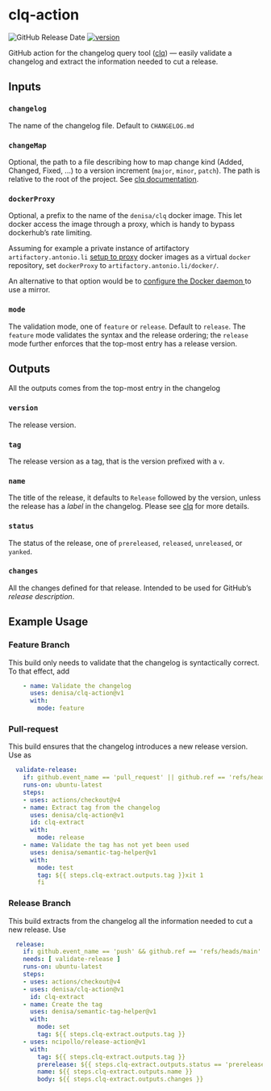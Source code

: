 # clq-action
![GitHub Release Date](https://img.shields.io/github/release-date/denisa/clq-action?color=blue)
[![version](https://img.shields.io/github/v/release/denisa/clq-action?include_prereleases&sort=semver)](https://github.com/denisa/clq-action/releases)

GitHub action for the changelog query tool ([clq](https://github.com/denisa/clq))
— easily validate a changelog and extract the information needed to cut a release.



## Inputs

### `changelog`
The name of the changelog file. Default to `CHANGELOG.md`

### `changeMap`
Optional, the path to a file describing how to map change kind (Added, Changed, Fixed, ...)
to a version increment (`major`, `minor`, `patch`). The path is relative to the root of the
project.
See [clq documentation](https://github.com/denisa/clq#validation).

### `dockerProxy`
Optional, a prefix to the name of the `denisa/clq` docker image. This let docker access the
image through a proxy, which is handy to bypass dockerhub’s rate limiting.

Assuming for example a private instance of artifactory `artifactory.antonio.li`
[setup to proxy](https://jfrog.com/knowledge-base/how-to-configure-a-remote-repository-in-artifactory-to-proxy-a-private-docker-registry-in-docker-hub/)
docker images as a virtual `docker` repository, set `dockerProxy` to `artifactory.antonio.li/docker/`.

An alternative to that option would be to [configure the Docker daemon ](https://docs.docker.com/registry/recipes/mirror/#configure-the-docker-daemon) to use a mirror.

### `mode`
The validation mode, one of `feature` or `release`. Default to `release`.
The `feature` mode validates the syntax and the release ordering; the `release` mode
further enforces that the top-most entry has a release version.

## Outputs
All the outputs comes from the top-most entry in the changelog

### `version`
The release version.

### `tag`
The release version as a tag, that is the version prefixed with a `v`.

### `name`
The title of the release, it defaults to `Release` followed by the version, unless
the release has a _label_ in the changelog.
Please see [clq](https://github.com/denisa/clq/blob/main/README.md) for more details.

### `status`
The status of the release, one of `prereleased`, `released`, `unreleased`, or `yanked`.

### `changes`
All the changes defined for that release. Intended to be used for GitHub’s _release description_.

## Example Usage

### Feature Branch
This build only needs to validate that the changelog is syntactically correct.
To that effect, add
```yaml
    - name: Validate the changelog
      uses: denisa/clq-action@v1
      with:
        mode: feature
```

### Pull-request
This build ensures that the changelog introduces a new release version.
Use as
```yaml
  validate-release:
    if: github.event_name == 'pull_request' || github.ref == 'refs/heads/main'
    runs-on: ubuntu-latest
    steps:
    - uses: actions/checkout@v4
    - name: Extract tag from the changelog
      uses: denisa/clq-action@v1
      id: clq-extract
      with:
        mode: release
    - name: Validate the tag has not yet been used
      uses: denisa/semantic-tag-helper@v1
      with:
        mode: test
        tag: ${{ steps.clq-extract.outputs.tag }}xit 1
        fi
```

### Release Branch
This build extracts from the changelog all the information needed to cut a new release.
Use
```yaml
  release:
    if: github.event_name == 'push' && github.ref == 'refs/heads/main'
    needs: [ validate-release ]
    runs-on: ubuntu-latest
    steps:
    - uses: actions/checkout@v4
    - uses: denisa/clq-action@v1
      id: clq-extract
    - name: Create the tag
      uses: denisa/semantic-tag-helper@v1
      with:
        mode: set
        tag: ${{ steps.clq-extract.outputs.tag }}
    - uses: ncipollo/release-action@v1
      with:
        tag: ${{ steps.clq-extract.outputs.tag }}
        prerelease: ${{ steps.clq-extract.outputs.status == 'prereleased' }}
        name: ${{ steps.clq-extract.outputs.name }}
        body: ${{ steps.clq-extract.outputs.changes }}

```
